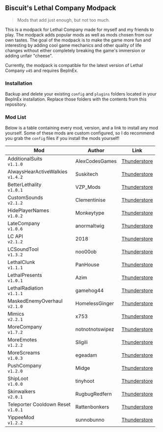 
## Biscuit's Lethal Company Modpack

> Mods that add just enough, but not too much.

This is a modpack for Lethal Company made for myself and my friends to play. The modpack adds popular mods as well as mods chosen from our own tastes. The goal of the modpack is to make the game more fun and interesting by adding cool game mechanics and other quality of life changes without either completely breaking the game's immersion or adding unfair "cheese".

Currently, the modpack is compatible for the latest version of Lethal Company `v45` and requires BepInEx.

### Installation
Backup and delete your existing `config` and `plugins` folders located in your BepInEx installation. Replace those folders with the contents from this repository.

### Mod List
Below is a table containing every mod, version, and a link to install any mod yourself. Some of these mods are custom configured, so I do recommend you grab the `config` files if you install the mods yourself!

| Mod                                   | Author          | Link                                                                                                |
|---------------------------------------|-----------------|-----------------------------------------------------------------------------------------------------|
| AdditionalSuits<br>`v1.1.0`           | AlexCodesGames  | [Thunderstore](https://thunderstore.io/c/lethal-company/p/AlexCodesGames/AdditionalSuits/)          |
| AlwaysHearActiveWalkies<br>`v1.4.2`   | Suskitech       | [Thunderstore](https://thunderstore.io/c/lethal-company/p/Suskitech/AlwaysHearActiveWalkies/)       |
| BetterLethality<br>`v1.0.1`           | VZP_Mods        | [Thunderstore](https://thunderstore.io/c/lethal-company/p/VZP_Mods/BetterLethality/)                |
| CustomSounds<br>`v2.1.2`              | Clementinise    | [Thunderstore](https://thunderstore.io/c/lethal-company/p/Clementinise/CustomSounds/)               |
| HidePlayerNames<br>`v1.0.2`           | Monkeytype      | [Thunderstore](https://thunderstore.io/c/lethal-company/p/Monkeytype/HidePlayerNames/)              |
| LateCompany<br>`v1.0.6`               | anormaltwig     | [Thunderstore](https://thunderstore.io/c/lethal-company/p/anormaltwig/LateCompany/)                 |
| LC API<br>`v2.1.2`                    | 2018            | [Thunderstore](https://thunderstore.io/c/lethal-company/p/2018/LC_API/)                             |
| LCSoundTool<br>`v1.3.2`               | noo00ob         | [Thunderstore](https://thunderstore.io/c/lethal-company/p/no00ob/LCSoundTool/)                      |
| LethalClunk<br>`v1.1.1`               | PanHouse        | [Thunderstore](https://thunderstore.io/c/lethal-company/p/PanHouse/LethalClunk/)                    |
| LethalPresents<br>`v1.0.1`            | Azim            | [Thunderstore](https://thunderstore.io/c/lethal-company/p/Azim/LethalPresents/)                     |
| LethalRadiation<br>`v1.1.1`           | gamehog44       | [Thunderstore](https://thunderstore.io/c/lethal-company/p/gamehog44/LethalRadiation/)               |
| MaskedEnemyOverhaul<br>`v2.1.0`       | HomelessGinger  | [Thunderstore](https://thunderstore.io/c/lethal-company/p/HomelessGinger/MaskedEnemyOverhaul/)      |
| Mimics<br>`v2.2.1`                    | x753            | [Thunderstore](https://thunderstore.io/c/lethal-company/p/x753/Mimics/)                             |
| MoreCompany<br>`v1.7.2`               | notnotnotswipez | [Thunderstore](https://thunderstore.io/c/lethal-company/p/notnotnotswipez/MoreCompany/)             |
| MoreEmotes<br>`v1.2.2`                | Sligili         | [Thunderstore](https://thunderstore.io/c/lethal-company/p/Sligili/More_Emotes/)                     |
| MoreScreams<br>`v1.0.3`               | egeadam         | [Thunderstore](https://thunderstore.io/c/lethal-company/p/egeadam/MoreScreams/)                     |
| PushCompany<br>`v1.2.0`               | Midge           | [Thunderstore](https://thunderstore.io/c/lethal-company/p/Midge/PushCompany/)                       |
| ShipLoot<br>`v1.0.0`                  | tinyhoot        | [Thunderstore](https://thunderstore.io/c/lethal-company/p/tinyhoot/ShipLoot/)                       |
| Skinwalkers<br>`v2.0.1`               | RugbugRedfern   | [Thunderstore](https://thunderstore.io/c/lethal-company/p/RugbugRedfern/Skinwalkers/)               |
| Teleporter Cooldown Reset<br>`v1.0.1` | Rattenbonkers   | [Thunderstore](https://thunderstore.io/c/lethal-company/p/Rattenbonkers/Teleporter_Cooldown_Reset/) |
| YippeeMod<br>`v1.2.2`                 | sunnobunno      | [Thunderstore](https://thunderstore.io/c/lethal-company/p/sunnobunno/YippeeMod/)                    |
